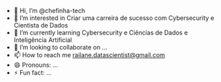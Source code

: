 - 👋 Hi, I’m @chefinha-tech
- 👀 I’m interested in Criar uma carreira de sucesso com Cybersecurity e Cientista de Dados
- 🌱 I’m currently learning Cybersecurity e Ciências de Dados e Inteligência Artificial
- 💞️ I’m looking to collaborate on ...
- 📫 How to reach me railane.datascientist@gmail.com
- 😄 Pronouns: ...
- ⚡ Fun fact: ...

<!---
chefinha-tech/chefinha-tech is a ✨ special ✨ repository because its `README.md` (this file) appears on your GitHub profile.
You can click the Preview link to take a look at your changes.
--->
